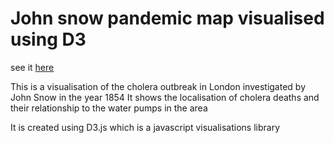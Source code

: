 # John snow pandemic map visualised using D3

see it [here](https://pedantic-austin-1b6669.netlify.app)

This is a visualisation of the cholera outbreak in London investigated by John Snow in the year 1854
It shows the localisation of cholera deaths and their relationship to the water pumps in the area

It is created using D3.js which is a javascript visualisations library

 
